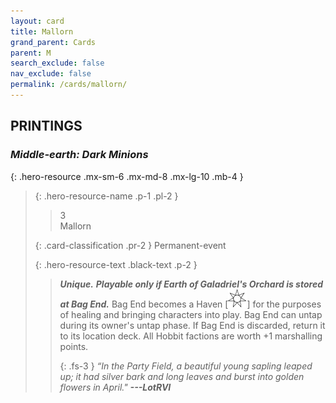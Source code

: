 ```yaml
---
layout: card
title: Mallorn
grand_parent: Cards
parent: M
search_exclude: false
nav_exclude: false
permalink: /cards/mallorn/
---
```


## PRINTINGS


### _Middle-earth: Dark Minions_

{: .hero-resource .mx-sm-6 .mx-md-8 .mx-lg-10 .mb-4 }
> {: .hero-resource-name .p-1 .pl-2 }
> > <div class="card-mp">3</div>
> > <div class="card-name">Mallorn</div>
>
> {: .card-classification .pr-2 }
> Permanent-event
>
> {: .hero-resource-text .black-text .p-2 }
> > _**Unique.**_ ***Playable only if Earth of Galadriel's Orchard is stored at Bag End.*** Bag End becomes a Haven <nobr>[<img src="/assets/images/free-haven.svg">]</nobr> for the purposes of healing and bringing characters into play. Bag End can untap during its owner's untap phase. If Bag End is discarded, return it to its location deck. All Hobbit factions are worth +1 marshalling points. 
> > 
> > {: .fs-3 } 
> > _“In the Party Field, a beautiful young sapling leaped up; it had silver bark and long leaves and burst into golden flowers in April."_ ***---&#65279;LotRVI*** 
> 
